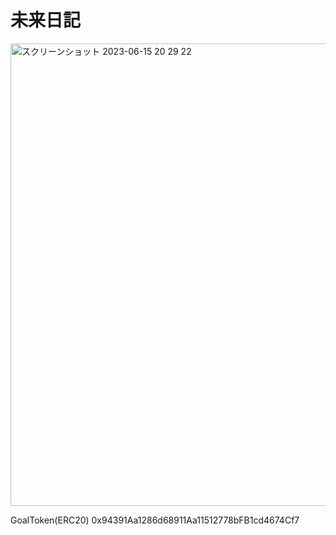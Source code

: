 # 未来日記
<img width="740" alt="スクリーンショット 2023-06-15 20 29 22" src="https://github.com/3tomcha/mirai_nikki/assets/15997287/b2b0b288-016c-4b9b-a422-dea0c6309194">


GoalToken(ERC20)
0x94391Aa1286d68911Aa11512778bFB1cd4674Cf7